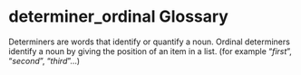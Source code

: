 # determiner_ordinal Glossary
Determiners are words that identify or quantify a noun.  Ordinal determiners identify a noun by giving the position of an item in a list. (for example “*first*”, “*second*”, “*third*”…)